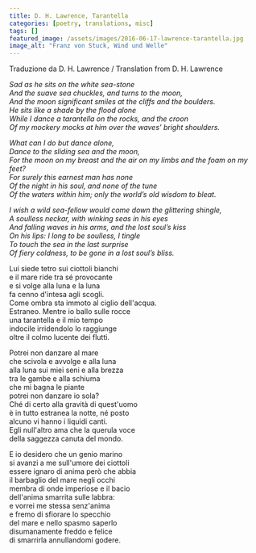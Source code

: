 ```yaml
---
title: D. H. Lawrence, Tarantella
categories: [poetry, translations, misc]
tags: []
featured_image: /assets/images/2016-06-17-lawrence-tarantella.jpg
image_alt: "Franz von Stuck, Wind und Welle"
---
```


Traduzione da D. H. Lawrence / Translation from D. H. Lawrence

<p><em>Sad as he sits on the white sea-stone<br />
And the suave sea chuckles, and turns to the moon,<br />
And the moon significant smiles at the cliffs and the boulders.<br />
He sits like a shade by the flood alone<br />
While I dance a tarantella on the rocks, and the croon<br />
Of my mockery mocks at him over the waves’ bright shoulders.</em></p>

<p><em>What can I do but dance alone,<br />
Dance to the sliding sea and the moon,<br />
For the moon on my breast and the air on my limbs and the foam on my feet?<br />
For surely this earnest man has none<br />
Of the night in his soul, and none of the tune<br />
Of the waters within him; only the world’s old wisdom to bleat.</em></p>

<p><em>I wish a wild sea-fellow would come down the glittering shingle,<br />
A soulless neckar, with winking seas in his eyes<br />
And falling waves in his arms, and the lost soul’s kiss<br />
On his lips: I long to be soulless, I tingle<br />
To touch the sea in the last surprise<br />
Of fiery coldness, to be gone in a lost soul’s bliss.</em></p>

<p>Lui siede tetro sui ciottoli bianchi<br />
e il mare ride tra sé provocante<br />
e si volge alla luna e la luna<br />
fa cenno d'intesa agli scogli.<br />
Come ombra sta immoto al ciglio dell'acqua.<br />
Estraneo. Mentre io ballo sulle rocce<br />
una tarantella e il mio tempo<br />
indocile irridendolo lo raggiunge<br />
oltre il colmo lucente dei flutti.</p>

<p>Potrei non danzare al mare<br />
che scivola e avvolge e alla luna<br />
alla luna sui miei seni e alla brezza<br />
tra le gambe e alla schiuma<br />
che mi bagna le piante<br />
potrei non danzare io sola?<br />
Ché di certo alla gravità di quest'uomo<br />
è in tutto estranea la notte, né posto<br />
alcuno vi hanno i liquidi canti.<br />
Egli null'altro ama che la querula voce<br />
della saggezza canuta del mondo.</p>

<p>E io desidero che un genio marino<br />
si avanzi a me sull'umore dei ciottoli<br />
essere ignaro di anima però che abbia<br />
il barbaglio del mare negli occhi<br />
membra di onde imperiose e il bacio<br />
dell'anima smarrita sulle labbra:<br />
e vorrei me stessa senz'anima<br />
e fremo di sfiorare lo specchio<br />
del mare e nello spasmo saperlo<br />
disumanamente freddo e felice<br />
di smarrirla annullandomi godere.</p>

